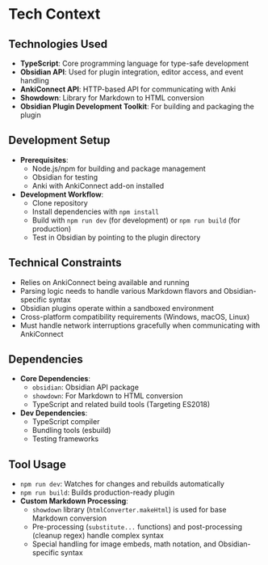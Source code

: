 # Tech Context

## Technologies Used
- **TypeScript**: Core programming language for type-safe development
- **Obsidian API**: Used for plugin integration, editor access, and event handling
- **AnkiConnect API**: HTTP-based API for communicating with Anki
- **Showdown**: Library for Markdown to HTML conversion
- **Obsidian Plugin Development Toolkit**: For building and packaging the plugin

## Development Setup
- **Prerequisites**:
  - Node.js/npm for building and package management
  - Obsidian for testing
  - Anki with AnkiConnect add-on installed
- **Development Workflow**:
  - Clone repository
  - Install dependencies with `npm install`
  - Build with `npm run dev` (for development) or `npm run build` (for production)
  - Test in Obsidian by pointing to the plugin directory

## Technical Constraints
- Relies on AnkiConnect being available and running
- Parsing logic needs to handle various Markdown flavors and Obsidian-specific syntax
- Obsidian plugins operate within a sandboxed environment
- Cross-platform compatibility requirements (Windows, macOS, Linux)
- Must handle network interruptions gracefully when communicating with AnkiConnect

## Dependencies
- **Core Dependencies**:
  - `obsidian`: Obsidian API package
  - `showdown`: For Markdown to HTML conversion
  - TypeScript and related build tools (Targeting ES2018)
- **Dev Dependencies**:
  - TypeScript compiler
  - Bundling tools (esbuild)
  - Testing frameworks

## Tool Usage
- `npm run dev`: Watches for changes and rebuilds automatically
- `npm run build`: Builds production-ready plugin
- **Custom Markdown Processing**:
  - `showdown` library (`htmlConverter.makeHtml`) is used for base Markdown conversion
  - Pre-processing (`substitute...` functions) and post-processing (cleanup regex) handle complex syntax
  - Special handling for image embeds, math notation, and Obsidian-specific syntax 